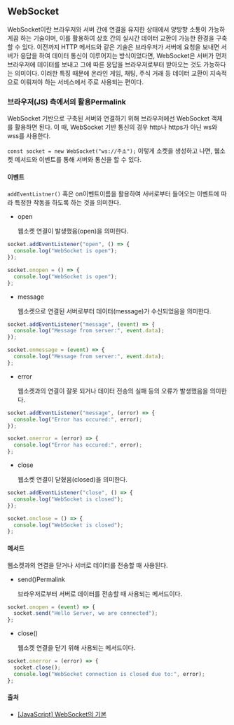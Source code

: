 ## WebSocket

WebSocket이란 브라우저와 서버 간에 연결을 유지한 상태에서 양방향 소통이 가능하게끔 하는 기술이며, 이를 활용하여 상호 간의 실시간 데이터 교환이 가능한 환경을 구축할 수 있다. 이전까지 HTTP 메서드와 같은 기술은 브라우저가 서버에 요청을 보내면 서버가 응답을 하여 데이터 통신이 이루어지는 방식이었다면, WebSocket은 서버가 먼저 브라우저에 데이터를 보내고 그에 따른 응답을 브라우저로부터 받아오는 것도 가능하다는 의미이다. 이러한 특징 때문에 온라인 게임, 채팅, 주식 거래 등 데이터 교환이 지속적으로 이뤄져야 하는 서비스에서 주로 사용되는 편이다.

### 브라우저(JS) 측에서의 활용Permalink

WebSocket 기반으로 구축된 서버와 연결하기 위해 브라우저에선 WebSocket 객체를 활용하면 된다. 이 때, WebSocket 기반 통신의 경우 http나 https가 아닌 ws와 wss를 사용한다.

`const socket = new WebSocket("ws://주소");`
이렇게 소켓을 생성하고 나면, 웹소켓 메서드와 이벤트를 통해 서버와 통신을 할 수 있다.

#### 이벤트

`addEventListner()` 혹은 on이벤트이름을 활용하여 서버로부터 들어오는 이벤트에 따라 특정한 작동을 하도록 하는 것을 의미한다.

- open

  웹소켓 연결이 발생했음(open)을 의미한다.

```jsx
socket.addEventListener("open", () => {
  console.log("WebSocket is open");
});

socket.onopen = () => {
  console.log("WebSocket is open");
};
```

- message

  웹소켓으로 연결된 서버로부터 데이터(message)가 수신되었음을 의미한다.

```jsx
socket.addEventListener("message", (event) => {
  console.log("Message from server:", event.data);
});

socket.onmessage = (event) => {
  console.log("Message from server:", event.data);
};
```

- error

  웹소켓과의 연결이 잘못 되거나 데이터 전송의 실패 등의 오류가 발생했음을 의미한다.

```jsx
socket.addEventListener("message", (error) => {
  console.log("Error has occured:", error);
});

socket.onerror = (error) => {
  console.log("Error has occured:", error);
};
```

- close

  웹소켓 연결이 닫혔음(closed)을 의미한다.

```jsx
socket.addEventListener("close", () => {
  console.log("WebSocket is closed");
});

socket.onclose = () => {
  console.log("WebSocket is closed");
};
```

#### 메서드

웹소켓과의 연결을 닫거나 서버로 데이터를 전송할 때 사용된다.

- send()Permalink

  브라우저로부터 서버로 데이터를 전송할 때 사용되는 메서드이다.

```jsx
socket.onopen = (event) => {
  socket.send("Hello Server, we are connected");
};
```

- close()

  웹소켓 연결을 닫기 위해 사용되는 메서드이다.

```jsx
socket.onerror = (error) => {
  socket.close();
  console.log("WebSocket connection is closed due to:", error);
};
```

#### 출처

- [[JavaScript] WebSocket의 기본](https://moon-ga.github.io/javascript/websocket/)
